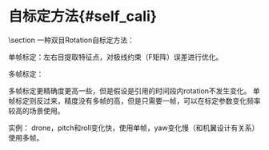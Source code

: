 自标定方法{#self_cali}
====================

\section 一种双目Rotation自标定方法：

单帧标定：左右目提取特征点，对极线约束（F矩阵）误差进行优化。

多帧标定：

多帧标定更精确度更高一些，但是假设是引用的时间段内rotation不发生变化。
单帧标定则反过来，精度没有多帧的高，但是只需要一帧，可以在标定参数变化频率较高的场景使用。

实例：
drone，pitch和roll变化快，使用单帧，yaw变化慢（和机翼设计有关系）使用多帧。

